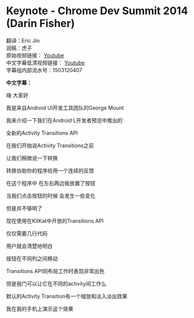 # Keynote - Chrome Dev Summit 2014 (Darin Fisher)

> 
翻译：Eric Jin  
润稿：虎子     
原始视频链接：
[ Youtube ](https://www.youtube.com/watch?v=lboyR-A1woU)  
中文字幕低清视频链接：
[ Youtube ](https://www.youtube.com/watch?v=RhiPJByIMrM)  
字幕组内部流水号：1503120407 


**中文字幕：**

嗨  大家好

我是来自Android UI开发工具团队的George Mount

我来介绍一下我们在Android L开发者预览中推出的

全新的Activity Transitions API

在我们开始说Activity Transitions之前

让我们稍微说一下转换

转换协助你的程序给用一个连续的反馈

在这个程序中  在左右两边我放置了按钮

当我们点击按钮的时候 会发生一些变化

但是并不够明了

现在使用在KitKat中开放的Transitions API

仅仅需要几行代码

用户就会清楚地明白

按钮在不同列之间移动

Transitions API同布局工作时表现非常出色

但是我门可以让它在不同的activity间工作么

默认的Activity Transition有一个缩放和淡入淡出效果

我在我的手机上演示这个效果